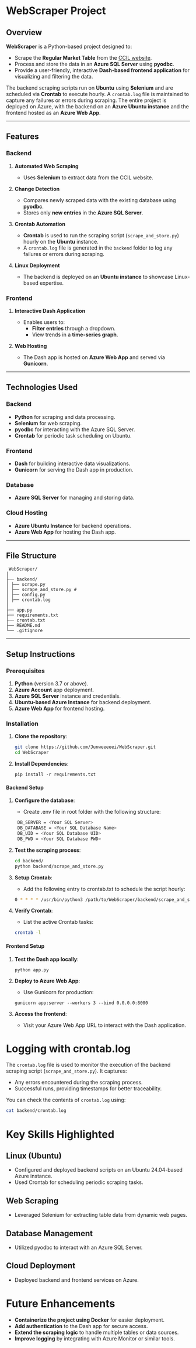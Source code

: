 # WebScraper Project  

## Overview  
**WebScraper** is a Python-based project designed to:  
- Scrape the **Regular Market Table** from the [CCIL website](https://www.ccilindia.com/web/ccil/rbi-nds-om1).  
- Process and store the data in an **Azure SQL Server** using **pyodbc**.  
- Provide a user-friendly, interactive **Dash-based frontend application** for visualizing and filtering the data.

The backend scraping scripts run on **Ubuntu** using **Selenium** and are scheduled via **Crontab** to execute hourly. A `crontab.log` file is maintained to capture any failures or errors during scraping. The entire project is deployed on Azure, with the backend on an **Azure Ubuntu instance** and the frontend hosted as an **Azure Web App**.

---

## Features  

### Backend  
1. **Automated Web Scraping**  
   - Uses **Selenium** to extract data from the CCIL website.  

2. **Change Detection**  
   - Compares newly scraped data with the existing database using **pyodbc**.  
   - Stores only **new entries** in the **Azure SQL Server**.  

3. **Crontab Automation**  
   - **Crontab** is used to run the scraping script (`scrape_and_store.py`) hourly on the **Ubuntu** instance.  
   - A `crontab.log` file is generated in the `backend` folder to log any failures or errors during scraping.  

4. **Linux Deployment**  
   - The backend is deployed on an **Ubuntu instance** to showcase Linux-based expertise.  

### Frontend  
1. **Interactive Dash Application**  
   - Enables users to:  
     - **Filter entries** through a dropdown.  
     - View trends in a **time-series graph**.  

2. **Web Hosting**  
   - The Dash app is hosted on **Azure Web App** and served via **Gunicorn**.  

---

## Technologies Used  

### Backend  
- **Python** for scraping and data processing.  
- **Selenium** for web scraping.  
- **pyodbc** for interacting with the Azure SQL Server.  
- **Crontab** for periodic task scheduling on Ubuntu.  

### Frontend  
- **Dash** for building interactive data visualizations.  
- **Gunicorn** for serving the Dash app in production.  

### Database  
- **Azure SQL Server** for managing and storing data.  

### Cloud Hosting  
- **Azure Ubuntu Instance** for backend operations.  
- **Azure Web App** for hosting the Dash app.  

---

## File Structure  


```
 WebScraper/
│
├── backend/
│ ├── scrape.py
│ ├── scrape_and_store.py #
│ ├── config.py 
│ ├── crontab.log 
│
├── app.py
├── requirements.txt 
├── crontab.txt 
├── README.md 
└── .gitignore 
```


---

## Setup Instructions  

### Prerequisites  
1. **Python** (version 3.7 or above).  
2. **Azure Account** app deployment.
3. **Azure SQL Server** instance and credentials.  
4. **Ubuntu-based Azure Instance** for backend deployment.  
5. **Azure Web App** for frontend hosting.  

### Installation  


1. **Clone the repository**:  
   ```bash  
   git clone https://github.com/Junweeeeei/WebScraper.git
   cd WebScraper  
    ```

2. **Install Dependencies**: 
    ```
    pip install -r requirements.txt 
    ```

#### Backend Setup

1. **Configure the database**: 
    * Create .env file in root folder with the following structure:
   ```bash  
    DB_SERVER = <Your SQL Server>
    DB_DATABASE = <Your SQL Database Name>
    DB_UID = <Your SQL Database UID>
    DB_PWD = <Your SQL Database PWD>
   ```

2. **Test the scraping process**:
    ```bash 
    cd backend/
    python backend/scrape_and_store.py  
    ```

3. **Setup Crontab**:
    * Add the following entry to crontab.txt to schedule the script hourly:
    ```bash
    0 * * * * /usr/bin/python3 /path/to/WebScraper/backend/scrape_and_store.py >> /path/to/WebScraper/backend/crontab.log 2>&1  
    ```

4. **Verify Crontab**:
    * List the active Crontab tasks:
    ```bash 
    crontab -l  
    ```

#### Frontend Setup

1. **Test the Dash app locally**: 
    ```
    python app.py  
    ```

2. **Deploy to Azure Web App**: 
    * Use Gunicorn for production:
    ```
    gunicorn app:server --workers 3 --bind 0.0.0.0:8000 
    ```
    
3. **Access the frontend**: 
    * Visit your Azure Web App URL to interact with the Dash application.


# Logging with crontab.log

The `crontab.log` file is used to monitor the execution of the backend scraping script (`scrape_and_store.py`). It captures:

- Any errors encountered during the scraping process.
- Successful runs, providing timestamps for better traceability.

You can check the contents of `crontab.log` using:

```bash
cat backend/crontab.log
```

# Key Skills Highlighted

## Linux (Ubuntu)
- Configured and deployed backend scripts on an Ubuntu 24.04-based Azure instance.
- Used Crontab for scheduling periodic scraping tasks.

## Web Scraping
- Leveraged Selenium for extracting table data from dynamic web pages.

## Database Management
- Utilized pyodbc to interact with an Azure SQL Server.

## Cloud Deployment
- Deployed backend and frontend services on Azure.

# Future Enhancements

- **Containerize the project using Docker** for easier deployment.
- **Add authentication** to the Dash app for secure access.
- **Extend the scraping logic** to handle multiple tables or data sources.
- **Improve logging** by integrating with Azure Monitor or similar tools.
